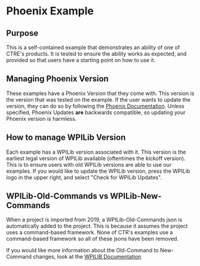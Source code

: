 # Phoenix Example

## Purpose
This is a self-contained example that demonstrates an ability of one of CTRE's products.
It is tested to ensure the ability works as expected, and provided so that users have a starting point on how to use it.

## Managing Phoenix Version
These examples have a Phoenix Version that they come with. This version is the version that was tested on the example.
If the user wants to update the version, they can do so by following the [Phoenix Documentation](https://phoenix-documentation.readthedocs.io/en/latest/ch05a_CppJava.html#frc-c-java-add-phoenix).
Unless specified, Phoenix Updates **are** backwards compatible, so updating your Phoenix version is harmless.

## How to manage WPILib Version
Each example has a WPILib version associated with it. This version is the earliest legal version of WPILib available (oftentimes the kickoff version). This is to ensure users with old WPILib versions are able to use our examples.
If you would like to update the WPILib version, press the WPILib logo in the upper right, and select "Check for WPILib Updates".

## WPILib-Old-Commands vs WPILib-New-Commands
When a project is imported from 2019, a WPILib-Old-Commands json is automatically added to the project. This is because it assumes the project uses a command-based framework. 
None of CTR's examples use a command-based framework so all of these jsons have been removed.

If you would like more information about the Old-Command to New-Command changes, look at the [WPILIB Documentation](https://docs.wpilib.org/en/latest/docs/software/commandbased/command-based-changes.html)